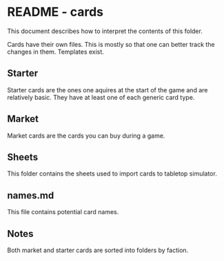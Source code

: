 # README - cards

This document describes how to interpret the contents of this folder.

Cards have their own files. This is mostly so that one can better track the changes in them. Templates exist.

## Starter

Starter cards are the ones one aquires at the start of the game and are relatively basic. They have at least one of each generic card type.

## Market

Market cards are the cards you can buy during a game.

## Sheets

This folder contains the sheets used to import cards to tabletop simulator.

## names.md

This file contains potential card names.

## Notes

Both market and starter cards are sorted into folders by faction.
